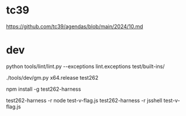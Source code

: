 
# tc39

https://github.com/tc39/agendas/blob/main/2024/10.md

# dev

python tools/lint/lint.py --exceptions lint.exceptions test/built-ins/


./tools/dev/gm.py x64.release test262

npm install -g test262-harness

test262-harness -r node test-v-flag.js
test262-harness -r jsshell test-v-flag.js